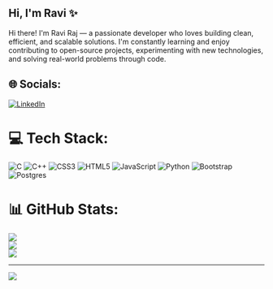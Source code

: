 ## Hi, I'm Ravi ✨

Hi there! I'm Ravi Raj — a passionate developer who loves building clean, efficient, and scalable solutions. I'm constantly learning and enjoy contributing to open-source projects, experimenting with new technologies, and solving real-world problems through code. <br/>

## 🌐 Socials:
[![LinkedIn](https://img.shields.io/badge/LinkedIn-%230077B5.svg?logo=linkedin&logoColor=white)](https://linkedin.com/in/ravi-raj-137174321) 
# 💻 Tech Stack:
![C](https://img.shields.io/badge/c-%2300599C.svg?style=for-the-badge&logo=c&logoColor=white) ![C++](https://img.shields.io/badge/c++-%2300599C.svg?style=for-the-badge&logo=c%2B%2B&logoColor=white) ![CSS3](https://img.shields.io/badge/css3-%231572B6.svg?style=for-the-badge&logo=css3&logoColor=white) ![HTML5](https://img.shields.io/badge/html5-%23E34F26.svg?style=for-the-badge&logo=html5&logoColor=white) ![JavaScript](https://img.shields.io/badge/javascript-%23323330.svg?style=for-the-badge&logo=javascript&logoColor=%23F7DF1E) ![Python](https://img.shields.io/badge/python-3670A0?style=for-the-badge&logo=python&logoColor=ffdd54) ![Bootstrap](https://img.shields.io/badge/bootstrap-%238511FA.svg?style=for-the-badge&logo=bootstrap&logoColor=white) ![Postgres](https://img.shields.io/badge/postgres-%23316192.svg?style=for-the-badge&logo=postgresql&logoColor=white)
# 📊 GitHub Stats:
![](https://github-readme-stats.vercel.app/api?username=raviraj156&theme=dark&hide_border=false&include_all_commits=false&count_private=false)<br/>
![](https://nirzak-streak-stats.vercel.app/?user=raviraj156&theme=dark&hide_border=false)<br/>
![](https://github-readme-stats.vercel.app/api/top-langs/?username=raviraj156&theme=dark&hide_border=false&include_all_commits=false&count_private=false&layout=compact)

---
[![](https://visitcount.itsvg.in/api?id=raviraj156&icon=0&color=0)](https://visitcount.itsvg.in)

<!-- Proudly created with GPRM ( https://gprm.itsvg.in ) -->

